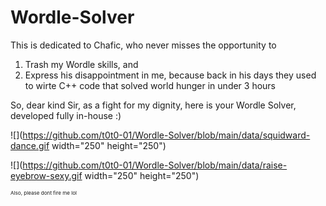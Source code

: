 # Wordle-Solver
This is dedicated to Chafic, who never misses the opportunity to
<ol>
  <li>Trash my Wordle skills, and</li>
  <li>Express his disappointment in me, because back in his days they used to wirte C++ code that solved world hunger in under 3 hours</li>
</ol>
So, dear kind Sir, as a fight for my dignity, here is your Wordle Solver, developed fully in-house :) 

![](https://github.com/t0t0-01/Wordle-Solver/blob/main/data/squidward-dance.gif width="250" height="250") 

![](https://github.com/t0t0-01/Wordle-Solver/blob/main/data/raise-eyebrow-sexy.gif width="250" height="250")









<sup><sup><sup>Also, please dont fire me lol</sup></sup></sup>
